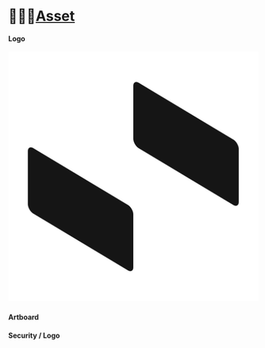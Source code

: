 # 🧑🏻‍🎨[Asset]

#### Logo


![](https://github.com/CodeEditorLand/Asset/blob/Current/Logo%20_%20Land.png)

#### Artboard

#### Security / Logo 



[Asset]: https://github.com/CodeEditorLand/Asset